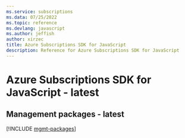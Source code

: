 ```yaml
---
ms.service: subscriptions
ms.data: 07/25/2022
ms.topic: reference
ms.devlang: javascript
ms.author: jeffish
author: xirzec
title: Azure Subscriptions SDK for JavaScript
description: Reference for Azure Subscriptions SDK for JavaScript
---
```

# Azure Subscriptions SDK for JavaScript - latest

## Management packages - latest
[!INCLUDE [mgmt-packages](subscriptions-mgmt-index.md)]